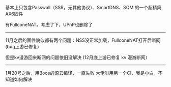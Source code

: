 基本上只包含Passwall（SSR，无其他协议）、SmartDNS、SQM 的一个超精简AX6固件

有FullconeNAT。考虑了下，UPnP也删除了


---

11月之后的固件貌似都有两个问题：NSS没正常加载，FullconeNAT打开后断网
(bug上游已修复)

但是kv漫游回来断网的问题依旧没解决
(12月底上游已修复 kv 漫游断网）

---

1月20号之后，用Boos的源云编译，一直失败
大佬叫用另一个CI，我是小白，不知道如何解决
